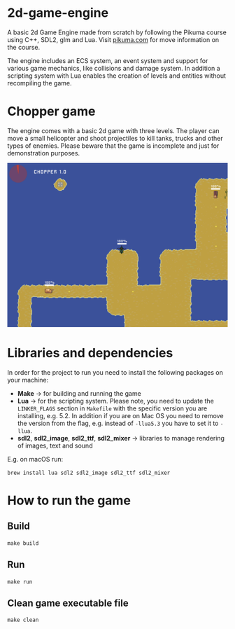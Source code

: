 # 2d-game-engine
A basic 2d Game Engine made from scratch by following the Pikuma course using C++, SDL2, glm and Lua.
Visit [pikuma.com](https://pikuma.com/) for move information on the course.

The engine includes an ECS system, an event system and support for various game mechanics, like collisions and damage system. In addition a scripting system with Lua enables the creation of levels and entities without recompiling the game.

# Chopper game

The engine comes with a basic 2d game with three levels. The player can move a small helicopter and shoot projectiles to kill tanks, trucks and other types of enemies. Please beware that the game is incomplete and just for demonstration purposes.

![Alt text](game.png)

# Libraries and dependencies
In order for the project to run you need to install the following packages on your machine:

* **Make** -> for building and running the game
* **Lua** -> for the scripting system. Please note, you need to update the `LINKER_FLAGS` section in `Makefile` with the specific version you are installing, e.g. 5.2. In addition if you are on Mac OS you need to remove the version from the flag, e.g. instead of `-llua5.3` you have to set it to `-llua`.
* **sdl2**, **sdl2_image**, **sdl2_ttf**, **sdl2_mixer** -> libraries to manage rendering of images, text and sound

E.g. on macOS run:
```
brew install lua sdl2 sdl2_image sdl2_ttf sdl2_mixer
```

# How to run the game
## Build
```
make build
```

## Run
```
make run
```

## Clean game executable file
```
make clean
```
